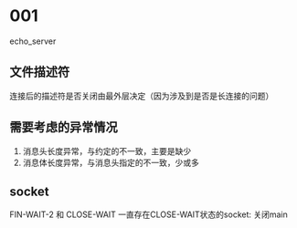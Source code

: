 # 001
echo_server

## 文件描述符
连接后的描述符是否关闭由最外层决定（因为涉及到是否是长连接的问题）

## 需要考虑的异常情况
1. 消息头长度异常，与约定的不一致，主要是缺少
2. 消息体长度异常，与消息头指定的不一致，少或多

## socket
FIN-WAIT-2 和 CLOSE-WAIT
一直存在CLOSE-WAIT状态的socket: 关闭main
